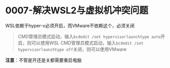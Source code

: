 # 0007-解决WSL2与虚拟机冲突问题

WSL依赖于hyper-v必须开启，而VMware不依赖这个，必须关闭

> CMD管理员模式启动，输入`bcdedit /set hypervisorlaunchtype auto`开启，则可以使用WSL
> CMD管理员模式启动，输入`bcdedit /set hypervisorlaunchtype off`关闭，则可以使用VMware

**注意**：不管是开还是关都需要重启电脑